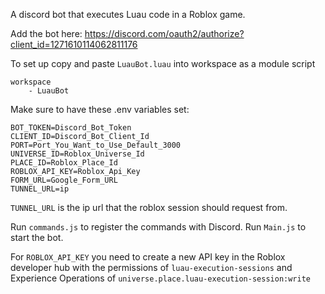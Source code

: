 A discord bot that executes Luau code in a Roblox game.

Add the bot here:  https://discord.com/oauth2/authorize?client_id=1271610114062811176

To set up copy and paste `LuauBot.luau` into workspace as a module script
```
workspace
    - LuauBot
```

Make sure to have these .env variables set:

```
BOT_TOKEN=Discord_Bot_Token
CLIENT_ID=Discord_Bot_Client_Id
PORT=Port_You_Want_to_Use_Default_3000
UNIVERSE_ID=Roblox_Universe_Id
PLACE_ID=Roblox_Place_Id
ROBLOX_API_KEY=Roblox_Api_Key
FORM_URL=Google_Form_URL
TUNNEL_URL=ip
```
`TUNNEL_URL` is the ip url that the roblox session should request from.

Run `commands.js` to register the commands with Discord.
Run `Main.js` to start the bot.

For `ROBLOX_API_KEY` you need to create a new API key in the Roblox developer hub with the permissions of `luau-execution-sessions` and Experience Operations of `universe.place.luau-execution-session:write`
